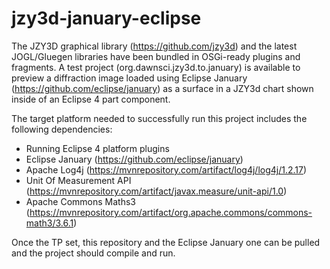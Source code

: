 # jzy3d-january-eclipse
The JZY3D graphical library (https://github.com/jzy3d) and the latest JOGL/Gluegen libraries have been bundled in OSGi-ready plugins and fragments. A test project (org.dawnsci.jzy3d.to.january) is available to preview a diffraction image loaded using Eclipse January (https://github.com/eclipse/january) as a surface in a JZY3d chart shown inside of an Eclipse 4 part component.

The target platform needed to successfully run this project includes the following dependencies:
* Running Eclipse 4 platform plugins
* Eclipse January (https://github.com/eclipse/january)
* Apache Log4j (https://mvnrepository.com/artifact/log4j/log4j/1.2.17)
* Unit Of Measurement API (https://mvnrepository.com/artifact/javax.measure/unit-api/1.0)
* Apache Commons Maths3 (https://mvnrepository.com/artifact/org.apache.commons/commons-math3/3.6.1)

Once the TP set, this repository and the Eclipse January one can be pulled and the project should compile and run.



